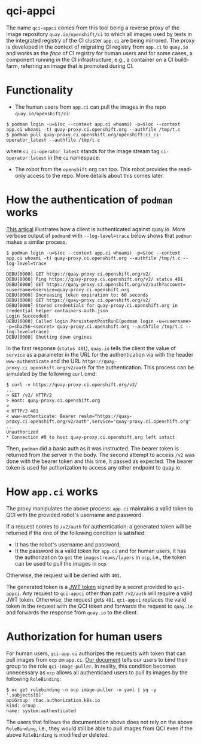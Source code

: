 # qci-appci

The name `qci-appci` comes from this tool being a reverse proxy of the image repository `quay.io/openshift/ci` to which
all images used by tests in the integrated registry of the CI cluster `app.ci` are being mirrored.
The proxy is developed in the context of migrating CI registry from `app.ci` to `quay.io` and
works as the _face_ of CI registry for human users and for some cases, a component running in the CI infrastructure,
e.g., a container on a CI build-farm, referring an image that is promoted during CI.

# Functionality

- The human users from `app.ci` can pull the images in the repo `quay.io/openshift/ci`:

```console
$ podman login -u=$(oc --context app.ci whoami) -p=$(oc --context app.ci whoami -t) quay-proxy.ci.openshift.org --authfile /tmp/t.c
$ podman pull quay-proxy.ci.openshift.org/openshift:ci_ci-operator_latest --authfile /tmp/t.c
```

where `ci_ci-operator_latest` stands for the image stream tag `ci-operator:latest` in the `ci` namespace.

- The robot from the `openshift` org can too. This robot provides the read-only access to the repo.
More details about this comes later.

# How the authentication of `podman` works

[This artical](https://access.redhat.com/solutions/3625131) illustrates
how a client is authenticated against quay.io. More verbose output of `podmand` with `--log-level=trace` below shows that `podman` makes a similar process.

```console
$ podman login -u=$(oc --context app.ci whoami) -p=$(oc --context app.ci whoami -t) quay-proxy.ci.openshift.org --authfile /tmp/t.c --log-level=trace
...
DEBU[0000] GET https://quay-proxy.ci.openshift.org/v2/
DEBU[0000] Ping https://quay-proxy.ci.openshift.org/v2/ status 401
DEBU[0000] GET https://quay-proxy.ci.openshift.org/v2/auth?account=<username>&service=quay-proxy.ci.openshift.org
DEBU[0000] Increasing token expiration to: 60 seconds
DEBU[0000] GET https://quay-proxy.ci.openshift.org/v2/
DEBU[0000] Stored credentials for quay-proxy.ci.openshift.org in credential helper containers-auth.json
Login Succeeded!
DEBU[0000] Called login.PersistentPostRunE(podman login -u=<username> -p=sha256~<secret> quay-proxy.ci.openshift.org --authfile /tmp/t.c --log-level=trace)
DEBU[0000] Shutting down engines
```

In the first response (`status 401`), `quay.io` tells the client the value of `service` as a parameter in the URL for the authentication via with the header `www-authenticate` and the URL `https://quay-proxy.ci.openshift.org/v2/auth` for the authentication. This process can be simulated by the following `curl` cmd: 


```console
$ curl -v https://quay-proxy.ci.openshift.org/v2/
...
> GET /v2/ HTTP/2
> Host: quay-proxy.ci.openshift.org
>
< HTTP/2 401
< www-authenticate: Bearer realm="https://quay-proxy.ci.openshift.org/v2/auth",service="quay-proxy.ci.openshift.org"
...
Unauthorized
* Connection #0 to host quay-proxy.ci.openshift.org left intact

```

Then, `podman` did a basic auth as it was instructed. The bearer token is returned from the server in the body. The second attempt to access `/v2` was done with the bearer token and this time, it passed as expected. The bearer token is used for authorization to access any other endpoint to quay.io.

# How `app.ci` works 
The proxy manipulates the above process:
`app.ci` maintains a valid token to QCI with the provided robot's username and password.

If a request comes to `/v2/auth` for authentication: a generated token will be returned if the one of the following condition is satisfied: 
- It has the robot's username and password,
- It the password is a valid token for `app.ci` and for human users, it has the authorization to `get` the `imagestreams/layers` in `ocp`, i.e., the token can be used to pull the images in `ocp`.

Otherwise, the request will be denied with `401`.

The generated token is a [JWT token](https://jwt.io/) signed by a secret provided to `qci-appci`. Any request to `qci-appci` other than path `/v2/auth` will require a valid JWT token. Otherwise, the request gets `401`. `qci-appci` replaces the valid token in the request with the QCI token and forwards the request to `quay.io` and forwards the response from `quay.io` to the client.

# Authorization for human users

For human users, `qci-app.ci` authorizes the requests with token that can pull images from `ocp` on `app.ci`. [Our document](https://docs.ci.openshift.org/docs/how-tos/use-registries-in-build-farm/#human-users) tells our users to bind their group to the role `qci-image-puller`. In reality, this condition becomes unnecessary as `ocp` allows all authenticaed users to pull its images by the following `RoleBinding`:  

```console
$ oc get rolebinding -n ocp image-puller -o yaml | yq -y '.subjects[0]'
apiGroup: rbac.authorization.k8s.io
kind: Group
name: system:authenticated
```

The users that follows the documentation above does not rely on the above `RoleBinding`, i.e., they would still be able to pull images from QCI even if the above `RoleBinding` is modified or deleted.
